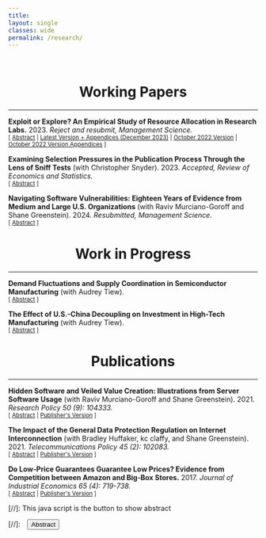 ```yaml
---
title: 
layout: single
classes: wide
permalink: /research/
---
```

<br/> 

<!-- Google Tag Manager (noscript) -->
<!-- End Google Tag Manager (noscript) -->

# <center> Working Papers </center>
- - -

**Exploit or Explore? An Empirical Study of Resource Allocation in Research Labs.** 
2023.
*Reject and resubmit, Management Science.*
<br/>
<small>[ <a href="#/" onclick="visib('ee')">Abstract</a> | [Latest Version + Appendices (December 2023)][biolab_paper] | [October 2022 Version][ee_paper] | [October 2022 Version Appendices][ee_app] ] </small>

<div id="ee" style="display: none; text-align: justify; line-height: 1.2" ><small>
Balancing exploitation and exploration in resource allocation under incomplete information is a classic problem in operations management theory. Yet little research has empirically studied how and how well decision-makers make the exploitation-exploration tradeoff in a complex real-world situation. This paper empirically studies how a group of large publicly funded research labs traded off the exploitation of safe projects to maximize short-term productivity versus the exploration of high-variance projects to acquire information and improve long-term productivity. Using granular data on the allocation of almost one million input bundles to more than 300,000 research projects from 2000 to 2015, we model the resource allocation process as a multi-armed bandit and estimate a dynamic structural model to reveal how these labs balanced exploitation and exploration. We find the labs' decision model strongly resembles a simple Upper Confidence Bound (UCB) index. Estimates of the model’s free parameters suggest that the labs explored extensively. Counterfactual simulations show that exploration substantially increased the labs’ productivity---had they not explored, their output quantity would have decreased by 51%, and their citations would have decreased by 57%. Further simulations demonstrate that the labs' decision model outperformed popular alternative allocation models, including the Gittins Index, Thompson Sampling, and Explore-Then-Commit. Additionally, processes that promoted information utilization during allocation contributed to better outcomes. Had the labs not collected and performed data analytics on the information revealed during exploration, they would have saved 3% of funding but lowered output quantity by 7% and citations by 9%. 
</small><br><br/></div>

[biolab_paper]: https://ranzhuo17.github.io/files/biolab_Zhuo.pdf
[ee_paper]: https://ranzhuo17.github.io/files/RanZhuo_JMP_main_current.pdf
[ee_app]:https://ranzhuo17.github.io/files/RanZhuo_JMP_appendices_current.pdf


**Examining Selection Pressures in the Publication Process Through the Lens of Sniff Tests** 
(with Christopher Snyder). 2023.
*Accepted, Review of Economics and Statistics.*
<br/>
<small>[ <a href="#/" onclick="visib('bias')">Abstract</a> ] </small>

<div id="bias" style="display: none; text-align: justify; line-height: 1.2" ><small>
The increasing demand for empirical rigor has led to the growing use of auxiliary tests (balance, pre-trends, over-identification, placebo, etc.) to help assess the credibility of a paper's main results. We dub these ``sniff tests'' because rejection is bad news for the author and standards for passing are informal. We use these sniff tests---a sample of nearly 30,000 hand collected from scores of economics journals---as a lens to examine selection pressures in the publication process. We derive bounds under plausible nonparametric assumptions on the latent proportion of significant sniff tests removed by the publication process (whether by p-hacking
or relegation to the file drawer) and the proportion whose significance was due to true misspecification, not bad luck. For the subsample of balance tests in randomized controlled trials, we find that the publication process removed at least 30% of significant p-values. For the subsample of other tests, we find a that at least 40% of significant p-values indicated true misspecification. We use textual analysis to assess whether authors over-attribute significant sniff tests to bad luck.
</small><br><br/></div>

**Navigating Software Vulnerabilities: Eighteen Years of Evidence from Medium and Large U.S. Organizations** 
(with Raviv Murciano-Goroff and Shane Greenstein). 2024.
*Resubmitted, Management Science.*
<br/>
<small>[ <a href="#/" onclick="visib('oss2')">Abstract</a> ] </small>

<div id="oss2" style="display: none; text-align: justify; line-height: 1.2" ><small>
How prevalent are severe software vulnerabilities, how fast do software users respond to the availability of secure versions, and what determines the variance in the installation distribution? Using the largest dataset ever assembled on user updates, tracking server software updates by over 150,000 medium and large U.S. organizations between 2000 and 2018, this study finds widespread usage of server software with known vulnerabilities, with 57% of organizations using software with severe security vulnerabilities even when secure versions were available. The study estimates several different reduced-form models to examine which organization characteristics correlate with higher vulnerability prevalence and which update characteristics causally explain higher responsiveness to the releases of secure versions. The disclosure of severe vulnerability fixes in software updates does not jolt all organizations into installing them. Factors related to the cost of updating, such as whether the software is hosted on a cloud-based platform and whether the update is an incremental change or a major overhaul, play an important role. Observables cannot easily explain much variation. These findings underscore the urgent need to incorporate organizations' relative (in)attentiveness to act on software update releases into the design of cybersecurity policies.
</small><br><br/></div>


# <center> Work in Progress </center>
- - -

**Demand Fluctuations and Supply Coordination in Semiconductor Manufacturing** 
(with Audrey Tiew).
<br/>
<small>[ <a href="#/" onclick="visib('semi')">Abstract</a> ] </small>

<div id="semi" style="display: none; text-align: justify; line-height: 1.2" ><small>
We study how supply capacity coordination can reduce social inefficiency from demand uncertainty and market power in the context of the semiconductor manufacturing industry. Market power generates misalignment between firm profit-maximizing capacity investments and welfare-maximizing capacity investments. To quantify the extent of this inefficiency and explore how various forms of supply coordination can mitigate it, we estimate a static structural model of semiconductor demand and a dynamic model of supply-side investment in technology and capacity. The data we have assembled to perform this exercise are, to our knowledge, the most comprehensive data on the industry in academic research. We obtain: (i) detailed proprietary buyer-level product demand data, covering around 20% of world orders, from 2004 to 2015, and (ii) proprietary world-wide, plant-level technology and capacity investment in semiconductor manufacturing plants from 1995 to 2015. We compare in counterfactual scenarios the relative efficacy of various forms of supply coordination (e.g., social planner, monopoly manufacturer, coordination on technology and capacity investment but competition in product market) in reducing inefficiency.
</small><br><br/></div>

**The Effect of U.S.-China Decoupling on Investment in High-Tech Manufacturing** 
(with Audrey Tiew).
<br/>
<small>[ <a href="#/" onclick="visib('semi_2')">Abstract</a> ] </small>

<div id="semi_2" style="display: none; text-align: justify; line-height: 1.2" ><small>
High-tech manufacturing is often characterized by rapid technology turnover, frequent and substantial investment fixed-costs, and significant economies of scale. Recent national policies emphasizing domestic self-reliance in the U.S. and China highlight potential interactions between these industry characteristics and national security considerations. In this paper, we study the effect of U.S.-China decoupling on investments in contract manufacturing capacity for semiconductor chips. Our unique dataset combines a comprehensive sample of worldwide plant-level capacity investments and a representative sample of global contract manufacturing orders for semiconductors on a quarterly basis from 2004 to 2015. We use this data to estimate: (i) a static model of manufacturing contracts, and (ii) a dynamic structural model of manufacturers' capacity investment decisions. Using counterfactuals, we explore a large global semiconductor manufacturer's potential responses to geographically specific national policies affecting investment incentives. 
</small><br><br/></div>

# <center> Publications </center>
- - -

**Hidden Software and Veiled Value Creation: Illustrations from Server Software Usage** 
(with Raviv Murciano-Goroff and Shane Greenstein). 2021.
*Research Policy 50 (9): 104333.*
<br/>
<small>[ <a href="#/" onclick="visib('hs')">Abstract</a> | [Publisher's Version][hs_pub] ] </small>

<div id="hs" style="display: none; text-align: justify; line-height: 1.2" ><small>
How do you measure the value of a commodity that transacts at a price of zero from an economic standpoint? This study examines the potential for and extent of omission and misattribution in standard approaches to economic accounting with regards to open source software, an unpriced commodity in the digital economy. The study is the first to follow usage and upgrading of unpriced software over a long period of time. It finds evidence that software updates mislead analyses of sources of firm productivity and identifies several mechanisms that create issues for mismeasurement. To illustrate these mechanisms, this study closely examines one asset that plays a critical role in the digital economic activity, web server software. We analyze the largest dataset ever compiled on web server use in the United States and link it to disaggregated information on over 200,000 medium to large organizations in the United States between 2001 and 2018. In our sample, we find that the omission of economic value created by web server software is substantial and that this omission indicates there is over $4.5 billion dollars of mismeasurement of server software across organizations in the United States. This mismeasurement varies by organization age, geography, industry and size. We also find that dynamic behavior, such as improvements of server technology and entry of new products, further exacerbates economic mismeasurement. 
</small><br><br/></div>

[hs_pub]: https://www.sciencedirect.com/science/article/abs/pii/S0048733321001323

**The Impact of the General Data Protection Regulation on Internet Interconnection** 
(with Bradley Huffaker, kc claffy, and Shane Greenstein). 2021.
*Telecommunications Policy 45 (2): 102083.*
<br/>
<small>[ <a href="#/" onclick="visib('gdpr')">Abstract</a> | [Publisher's Version][gdpr_pub] ] </small>

<div id="gdpr" style="display: none; text-align: justify; line-height: 1.2" ><small>
The Internet comprises thousands of independently operated networks, interconnected using bilaterally negotiated data exchange agreements. The European Union (EU)'s General Data Protection Regulation (GDPR) imposes strict restrictions on handling of personal data of European Economic Area (EEA) residents. A close examination of the text of the law suggests significant cost to application firms. Available empirical evidence confirms reduction in data usage in the EEA relative to other markets. We investigate whether this decline in derived demand for data exchange impacts EEA networks' decisions to interconnect relative to those of non-EEA OECD networks. Our data consists of a large sample of interconnection agreements between networks globally in 2015–2019. All evidence estimates zero effects: the number of observed agreements, the inferred agreement types, and the number of observed IP-address-level interconnection points per agreement. We also find economically small effects of the GDPR on the entry and the observed number of customers of networks. We conclude there is no visible short run effects of the GDPR on these measures at the internet layer.
</small><br><br/></div>

[gdpr_pub]: https://www.sciencedirect.com/science/article/abs/pii/S0308596120301737


**Do Low‐Price Guarantees Guarantee Low Prices? Evidence from Competition between Amazon and Big‐Box Stores.** 
2017.
*Journal of Industrial Economics 65 (4): 719-738.*
<br/>
<small>[ <a href="#/" onclick="visib('pm')">Abstract</a> | [Publisher's Version][pm_pub] ] </small>

<div id="pm" style="display: none; text-align: justify; line-height: 1.2" ><small>
It has long been understood in theory that price-match guarantees can be anticompetitive, but to date, scant empirical evidence is available outside of some narrow markets. This paper broadens the scope of empirical analysis, studying a wide range of products sold on a national online market. Using an algorithm that extracts data from charts, I obtain a novel source of data from online price trackers. I examine prices of goods sold on Amazon before and after two big-box stores (Target and Best Buy) announced a guarantee to match Amazon's prices. Employing both difference-in-difference and regression-discontinuity approaches, I robustly estimate a positive causal effect of six percentage points. The effect was heterogeneous, with larger price increases for initially lower-priced items. My results support anticompetitive theories which predict price increases for Amazon, a firm that did not adopt the guarantee, and are consistent with plausible mechanisms for the heterogeneous impact.
</small><br><br/></div>

[pm_pub]: https://onlinelibrary.wiley.com/doi/10.1111/joie.12154


[//]: This java script is the button to show abstract
<script>
 function visib(id) {
  var x = document.getElementById(id);
  if (x.style.display === "block") {
    x.style.display = "none";
  } else {
    x.style.display = "block";
  }
}
</script>

[//]:&emsp;<button onclick="visib('polariz')" class="btn btn--inverse btn--small">Abstract</button>
